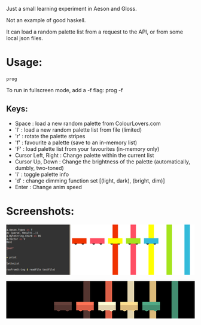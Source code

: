 Just a small learning experiment in Aeson and Gloss. 

Not an example of good haskell.

It can load a random palette list from a request to the API, or from some local json files.

Usage:
======
    prog

To run in fullscreen mode, add a -f flag:
    prog -f

Keys:
-----
 * Space              : load a new random palette from ColourLovers.com
 * 'l'                : load a new random palette list from file (limited)
 * 'r'                : rotate the palette stripes
 * 'f'                : favourite a palette (save to an in-memory list)
 * 'F'                : load palette list from your favourites (in-memory only)
 * Cursor Left, Right : Change palette within the current list
 * Cursor Up, Down    : Change the brightness of the palette (automatically, dumbly, two-toned)
 * 'i'                : toggle palette info
 * 'd'                : change dimming function set [(light, dark), (bright, dim)]
 * Enter              : Change anim speed

Screenshots:
============
![screenshot of first gui](https://github.com/nbogie/colorlovers-api-demo/raw/master/docs/screenshots/Screenshot.png)

![another screenshot of first gui](https://github.com/nbogie/colorlovers-api-demo/raw/master/docs/screenshots/Screenshot-two-tone.png)

